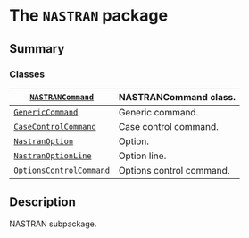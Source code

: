 # The `NASTRAN` package

## Summary

### Classes

| [`NASTRANCommand`](NASTRANCommand.md#NASTRANCommand)                      | NASTRANCommand class.    |
|---------------------------------------------------------------------------|--------------------------|
| [`GenericCommand`](GenericCommand.md#GenericCommand)                      | Generic command.         |
| [`CaseControlCommand`](CaseControlCommand.md#CaseControlCommand)          | Case control command.    |
| [`NastranOption`](NastranOption.md#NastranOption)                         | Option.                  |
| [`NastranOptionLine`](NastranOptionLine.md#NastranOptionLine)             | Option line.             |
| [`OptionsControlCommand`](OptionsControlCommand.md#OptionsControlCommand) | Options control command. |

## Description

NASTRAN subpackage.

<!-- !! processed by numpydoc !! -->
